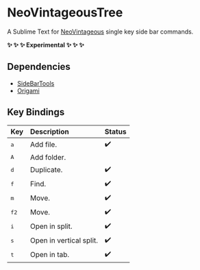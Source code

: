 # NeoVintageousTree

A Sublime Text for [NeoVintageous](https://github.com/NeoVintageous/NeoVintageous) single key side bar commands.

**:sparkles: :sparkles: :sparkles: Experimental :sparkles: :sparkles: :sparkles:**

## Dependencies

- [SideBarTools](https://packagecontrol.io/packages/SideBarTools)
- [Origami](https://packagecontrol.io/packages/Origami)

## Key Bindings

Key | Description | Status
:-- | :---------- | :-----
<kbd>a</kbd> | Add file. | :heavy_check_mark:
<kbd>A</kbd> | Add folder. |
<kbd>d</kbd> | Duplicate. | :heavy_check_mark:
<kbd>f</kbd> | Find. | :heavy_check_mark:
<kbd>m</kbd> | Move. | :heavy_check_mark:
<kbd>f2</kbd> | Move. | :heavy_check_mark:
<kbd>i</kbd> | Open in split. | :heavy_check_mark:
<kbd>s</kbd> | Open in vertical split. | :heavy_check_mark:
<kbd>t</kbd> | Open in tab. | :heavy_check_mark:
